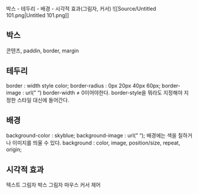박스 - 테두리 - 배경 - 시각적 효과(그림자, 커서)
![[Source/Untitled 101.png|Untitled 101.png]]
## 박스
콘텐츠, paddin, border, margin
  
## 테두리
border : width style color;
border-radius : 0px 20px 40px 60px;
border-image : url(” “)
border-width ≠ 0이어야한다.
border-style을 뭐라도 지정해야 지정한 스타일 대신에 들어간다.
  
## 배경
background-color : skyblue;
background-image : url(” “);
배경에는 색을 칠하거나 이미지를 띄울 수 있다.
background : color, image, position/size, repeat, origin;
  
## 시각적 효과
텍스트 그림자
박스 그림자
마우스 커서 제어